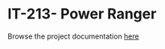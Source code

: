 # IT-213- Power Ranger 
Browse the project documentation [here](https://drive.google.com/file/d/1IrvQHSZJCN6LH6ZLHJ2LcxsyKK5_hvdv/view?usp=sharing)


